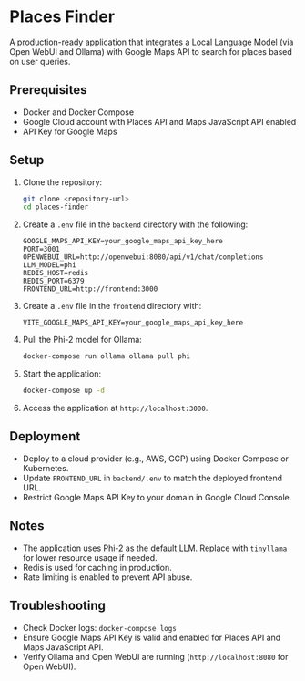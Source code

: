 # Places Finder

A production-ready application that integrates a Local Language Model (via Open WebUI and Ollama) with Google Maps API to search for places based on user queries.

## Prerequisites
- Docker and Docker Compose
- Google Cloud account with Places API and Maps JavaScript API enabled
- API Key for Google Maps

## Setup
1. Clone the repository:
   ```bash
   git clone <repository-url>
   cd places-finder
   ```

2. Create a `.env` file in the `backend` directory with the following:
   ```
   GOOGLE_MAPS_API_KEY=your_google_maps_api_key_here
   PORT=3001
   OPENWEBUI_URL=http://openwebui:8080/api/v1/chat/completions
   LLM_MODEL=phi
   REDIS_HOST=redis
   REDIS_PORT=6379
   FRONTEND_URL=http://frontend:3000
   ```

3. Create a `.env` file in the `frontend` directory with:
   ```
   VITE_GOOGLE_MAPS_API_KEY=your_google_maps_api_key_here
   ```

4. Pull the Phi-2 model for Ollama:
   ```bash
   docker-compose run ollama ollama pull phi
   ```

5. Start the application:
   ```bash
   docker-compose up -d
   ```

6. Access the application at `http://localhost:3000`.

## Deployment
- Deploy to a cloud provider (e.g., AWS, GCP) using Docker Compose or Kubernetes.
- Update `FRONTEND_URL` in `backend/.env` to match the deployed frontend URL.
- Restrict Google Maps API Key to your domain in Google Cloud Console.

## Notes
- The application uses Phi-2 as the default LLM. Replace with `tinyllama` for lower resource usage if needed.
- Redis is used for caching in production.
- Rate limiting is enabled to prevent API abuse.

## Troubleshooting
- Check Docker logs: `docker-compose logs`
- Ensure Google Maps API Key is valid and enabled for Places API and Maps JavaScript API.
- Verify Ollama and Open WebUI are running (`http://localhost:8080` for Open WebUI).